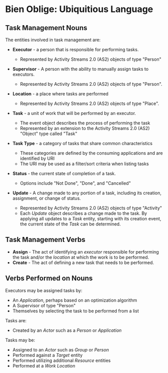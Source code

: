 # Bien Oblige: Ubiquitious Language

## Task Management Nouns

The entities involved in task management are:

* **Executor** - a person that is responsible for performing tasks.
  * Represented by Activity Streams 2.0 (AS2) objects of type "Person"
* **Supervisor** - A person with the ability to manually assign tasks to executors.
  * Represented by Activity Streams 2.0 (AS2) objects of type "Person".
* **Location** - a place where tasks are performed
  * Represented by Activity Streams 2.0 (AS2) objects of type "Place".
* **Task** - a unit of work that will be performed by an executor.
  * The event object describes the process of performing the task
  * Represented by an extension to the Activity Streams 2.0 (AS2) "Object" type called "Task"
* **Task Type** - a category of tasks that share common characteristics
  * These categories are defined by the consuming applications and are identified by URI
  * The URI may be used as a filter/sort criteria when listing tasks
* **Status** - the current state of completion of a task.
  * Options include "Not Done", "Done", and "Cancelled"

* **Update** - A change made to any portion of a task, including its creation, assignment, or change of status.
  * Represented by Activity Streams 2.0 (AS2) objects of type "Activity"
  * Each *Update* object describes a change made to the task. By applying all updates to a *Task* entity, starting with its creation event, the current state of the *Task* can be determined.

## Task Management Verbs

* **Assign** - The act of identifying an *executor* responsible for performing the task and/or the *location* at which the work is to be performed.
* **Create** - The act of defining a new task that needs to be performed.

## Verbs Performed on Nouns

Executors may be assigned tasks by:

* An *Application*, perhaps based on an optimization algorithm
* A Supervisor of type "Person"
* Themselves by selecting the task to be performed from a list

Tasks are:

* Created by an *Actor* such as a *Person* or *Application*

Tasks may be:

* Assigned to an *Actor* such as *Group* or *Person*
* Performed against a *Target* entity
* Performed utilizing additional *Resource* entities
* Performed at a *Work Location*
